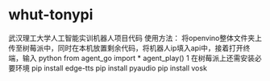 # whut-tonypi
武汉理工大学人工智能实训机器人项目代码
使用方法：
将openvino整体文件夹上传至树莓派中，同时在本机放置剩余代码，将机器人ip填入api中，接着打开终端，输入
python
from agent_go import *
agent_play()
1
在树莓派上还需安装必要环境
pip install edge-tts
pip install pyaudio
pip install vosk

